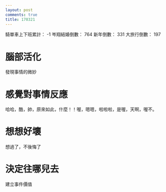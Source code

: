 ```yaml
---
layout: post
comments: true
title: 170321
---
```


騎單車上下班累計： -1
岑翔結婚倒數： 764
新年倒數： 331
大旅行倒數： 197


# 腦部活化
發現事情的微妙
# 感覺對事情反應
哈哈，酷，帥，原來如此，什麼！！喔，嗯嗯，啦啦啦，是喔，天啊，喔不。
# 想想好壞
想過了，不後悔了
# 決定往哪兒去
建立事件價值
